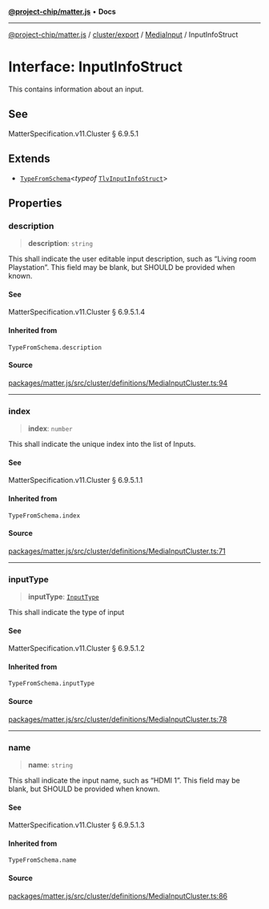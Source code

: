 [**@project-chip/matter.js**](../../../../../README.md) • **Docs**

***

[@project-chip/matter.js](../../../../../modules.md) / [cluster/export](../../../README.md) / [MediaInput](../README.md) / InputInfoStruct

# Interface: InputInfoStruct

This contains information about an input.

## See

MatterSpecification.v11.Cluster § 6.9.5.1

## Extends

- [`TypeFromSchema`](../../../../../tlv/export/README.md#typefromschemas)\<*typeof* [`TlvInputInfoStruct`](../README.md#tlvinputinfostruct)\>

## Properties

### description

> **description**: `string`

This shall indicate the user editable input description, such as “Living room Playstation”. This field may
be blank, but SHOULD be provided when known.

#### See

MatterSpecification.v11.Cluster § 6.9.5.1.4

#### Inherited from

`TypeFromSchema.description`

#### Source

[packages/matter.js/src/cluster/definitions/MediaInputCluster.ts:94](https://github.com/project-chip/matter.js/blob/7a8cbb56b87d4ccf34bec5a9a95ab40a1711324f/packages/matter.js/src/cluster/definitions/MediaInputCluster.ts#L94)

***

### index

> **index**: `number`

This shall indicate the unique index into the list of Inputs.

#### See

MatterSpecification.v11.Cluster § 6.9.5.1.1

#### Inherited from

`TypeFromSchema.index`

#### Source

[packages/matter.js/src/cluster/definitions/MediaInputCluster.ts:71](https://github.com/project-chip/matter.js/blob/7a8cbb56b87d4ccf34bec5a9a95ab40a1711324f/packages/matter.js/src/cluster/definitions/MediaInputCluster.ts#L71)

***

### inputType

> **inputType**: [`InputType`](../enumerations/InputType.md)

This shall indicate the type of input

#### See

MatterSpecification.v11.Cluster § 6.9.5.1.2

#### Inherited from

`TypeFromSchema.inputType`

#### Source

[packages/matter.js/src/cluster/definitions/MediaInputCluster.ts:78](https://github.com/project-chip/matter.js/blob/7a8cbb56b87d4ccf34bec5a9a95ab40a1711324f/packages/matter.js/src/cluster/definitions/MediaInputCluster.ts#L78)

***

### name

> **name**: `string`

This shall indicate the input name, such as “HDMI 1”. This field may be blank, but SHOULD be provided when
known.

#### See

MatterSpecification.v11.Cluster § 6.9.5.1.3

#### Inherited from

`TypeFromSchema.name`

#### Source

[packages/matter.js/src/cluster/definitions/MediaInputCluster.ts:86](https://github.com/project-chip/matter.js/blob/7a8cbb56b87d4ccf34bec5a9a95ab40a1711324f/packages/matter.js/src/cluster/definitions/MediaInputCluster.ts#L86)
